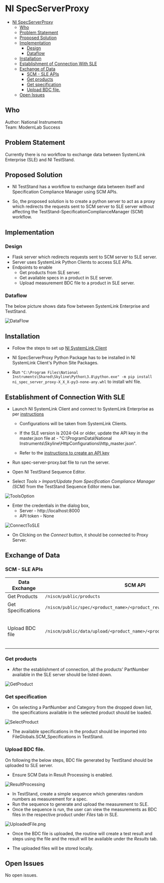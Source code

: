# NI SpecServerProxy

- [NI SpecServerProxy](#ni-specserverproxy)
  - [Who](#who)
  - [Problem Statement](#problem-statement)
  - [Proposed Solution](#proposed-solution)
  - [Implementation](#implementation)
    - [Design](#design)
    - [Dataflow](#dataflow)
  - [Installation](#installation)
  - [Establishment of Connection With SLE](#establishment-of-connection-with-sle)
  - [Exchange of Data](#exchange-of-data)
    - [SCM - SLE APIs](#scm---sle-apis)
    - [Get products](#get-products)
    - [Get specification](#get-specification)
    - [Upload BDC file.](#upload-bdc-file)
  - [Open Issues](#open-issues)

## Who

Author: National Instruments <br/>
Team: ModernLab Success

## Problem Statement
 
Currently there is no workflow to exchange data between SystemLink Enterprise (SLE) and NI TestStand.

## Proposed Solution

- NI TestStand has a workflow to exchange data between itself and Specification Compliance Manager using SCM APIs.

- So, the proposed solution is to create a python server to act as a proxy which redirects the requests sent to SCM server to SLE server without affecting the TestStand-SpecificationComplianceManager (SCM) workflow.


## Implementation

### Design

- Flask server which redirects requests sent to SCM server to SLE server.
- Server uses SystemLink Python Clients to access SLE APIs.
- Endpoints to enable
  - Get products from SLE server.
  - Get available specs in a product in SLE server.
  - Upload measurement BDC file to a product in SLE server.

### Dataflow

The below picture shows data flow between SystemLink Enterprise and TestStand.

![DataFlow](DataFlow.png)

## Installation

- Follow the steps to set up [NI SystemLink Client](https://www.ni.com/docs/en-US/bundle/systemlink-enterprise/page/setting-up-systemlink-client.html#:~:text=Search%20for%20and%20install%20NI,which%20you%20want%20to%20connect)

- NI SpecServerProxy Python Package has to be installed in NI SystemLink Client's Python Site Packages.

- Run `"C:\Program Files\National Instruments\Shared\Skyline\Python\3.8\python.exe" -m pip install ni_spec_server_proxy-X_X_X-py3-none-any.whl` to install whl file.

## Establishment of Connection With SLE

- Launch NI SystemLink Client and connect to SystemLink Enterprise as per [instructions](https://www.ni.com/docs/en-US/bundle/systemlink-enterprise/page/setting-up-systemlink-client.html)

  - Configurations will be taken from SystemLink Clients.

  - If the SLE version is 2024-04 or older, update the API key in the master.json file at - "C:\ProgramData\National Instruments\Skyline\HttpConfigurations\http_master.json".

  - Refer to the [instructions to create an API key](https://www.ni.com/docs/en-US/bundle/systemlink-enterprise/page/creating-an-api-key.html)

- Run spec-server-proxy.bat file to run the server.
- Open NI TestStand Sequence Editor.
- Select *Tools > Import/Update from Specification Compliance Manager (SCM)* from the TestStand Sequence Editor menu bar.

![ToolsOption](ToolsOption.png)

- Enter the credentials in the dialog box,
  - Server - http://localhost:8000
  - API token - None

![ConnectToSLE](ConnectToSLE.png)

- On Clicking on the *Connect* button, it should be connected to Proxy Server.

## Exchange of Data

### SCM - SLE APIs

| Data Exchange      | SCM API                                                                    | Equivalent SLE API                                                                                 |
| ------------------ | -------------------------------------------------------------------------- | -------------------------------------------------------------------------------------------------- |
| Get Products       | `/niscm/public/products`                                                   | `/v2/products`                                                                                     |
| Get Specifications | `/niscm/public/spec/<product_name>/<product_revision>`                     | `/nispec/v1/query-specs`                                                                           |
| Upload BDC file    | `/niscm/public/data/upload/<product_name>/<product_revision>/<discipline>` | `/v1/service-groups/Default/upload-files` <br/> To link the file to product: `/v2/update-products` |

### Get products

- After the establishment of connection, all the products' PartNumber available in the SLE server should be listed down.

![GetProduct](GetProducts.png)

### Get specification

- On selecting a PartNumber and Category from the dropped down list, the specifications available in the selected product should be loaded.

![SelectProduct](SelectProduct.png)

- The available specifications in the product should be imported into FileGlobals.SCM_Specifications in TestStand.

### Upload BDC file.

On following the below steps, BDC file generated by TestStand should be uploaded to SLE server.

- Ensure SCM Data in Result Processing is enabled.

![ResultProcessing](ResultProcessing.png)

- In TestStand, create a simple sequence which generates random numbers as measurement for a spec.
- Run the sequence to generate and upload the measurement to SLE.
- Once the sequence is run, the user can view the measurements as BDC files in the respective product under *Files* tab in SLE.

![UploadedFile.png](UploadedFile.png)

- Once the BDC file is uploaded, the routine will create a test result and steps using the file and the result will be available under the *Results* tab.

- The uploaded files will be stored locally.

## Open Issues

No open issues.